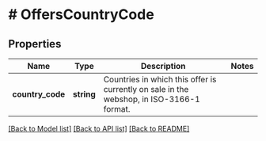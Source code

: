 # # OffersCountryCode

## Properties

Name | Type | Description | Notes
------------ | ------------- | ------------- | -------------
**country_code** | **string** | Countries in which this offer is currently on sale in the webshop, in ISO-3166-1 format. |

[[Back to Model list]](../../README.md#models) [[Back to API list]](../../README.md#endpoints) [[Back to README]](../../README.md)
